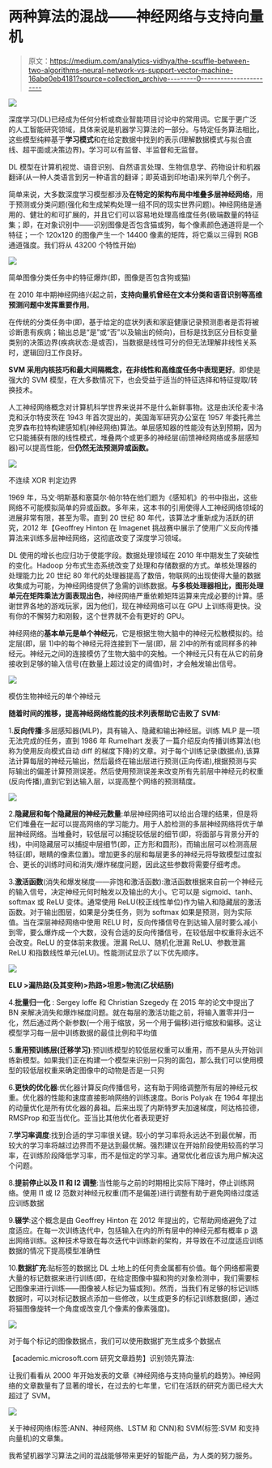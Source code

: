 # 两种算法的混战——神经网络与支持向量机

> 原文：<https://medium.com/analytics-vidhya/the-scuffle-between-two-algorithms-neural-network-vs-support-vector-machine-16abe0eb4181?source=collection_archive---------0----------------------->

![](img/5e8aa251af0c7dfa07135b168d6635d5.png)

深度学习(DL)已经成为任何分析或商业智能项目讨论中的常用词。它属于更广泛的人工智能研究领域，具体来说是机器学习算法的一部分。与特定任务算法相比，这些模型纯粹基于**学习模式**和在给定数据中找到的表示(理解数据模式与拟合直线、超平面或决策边界)。学习可以有监督、半监督和无监督。

DL 模型在计算机视觉、语音识别、自然语言处理、生物信息学、药物设计和机器翻译(从一种人类语言到另一种语言的翻译；即英语到印地语)来列举几个例子。

简单来说，大多数深度学习模型都涉及**在特定的架构布局中堆叠多层神经网络**，用于预测或分类问题(强化和生成架构处理一组不同的现实世界问题)。神经网络是通用的、健壮的和可扩展的，并且它们可以容易地处理高维度任务(极端数量的特征集；即，在对象识别中——识别图像是否包含猫或狗，每个像素颜色通道将是一个特征；一个 120x120 的图像产生一个 14400 像素的矩阵，将它乘以三得到 RGB 通道强度。我们将从 43200 个特性开始)

![](img/ef3b63b44ad10ab1f3f6c8c71320affc.png)

简单图像分类任务中的特征爆炸(即，图像是否包含狗或猫)

在 2010 年中期神经网络兴起之前，**支持向量机曾经在文本分类和语音识别等高维预测问题中发挥重要作用**。

在传统的分类任务中(即，基于给定的症状列表和家庭健康记录预测患者是否将被诊断患有疾病；输出总是“是”或“否”以及输出的倾向)，目标是找到区分目标变量类别的决策边界(疾病状态:是或否)，当数据是线性可分的但无法理解非线性关系时，逻辑回归工作良好。

**SVM 采用内核技巧和最大间隔概念，在非线性和高维度任务中表现更好**。即使是强大的 SVM 模型，在大多数情况下，也会受益于适当的特征选择和特征提取/转换技术。

人工神经网络概念对计算机科学世界来说并不是什么新鲜事物。这是由沃伦麦卡洛克和沃尔特皮茨在 1943 年首次提出的，美国海军研究办公室在 1957 年委托弗兰克罗森布拉特构建感知机(神经网络)算法。单层感知器的性能没有达到预期，因为它只能捕获有限的线性模式，堆叠两个或更多的神经层(前馈神经网络或多层感知器)可以提高性能，但**仍然无法预测异或函数。**

![](img/05b07900e94565a1e613eb655a70f4f0.png)

不连续 XOR 判定边界

1969 年，马文·明斯基和塞莫尔·帕尔特在他们题为《感知机》的书中指出，这些网络不可能模拟简单的异或函数。多年来，这本书的引用使得人工神经网络领域的进展非常有限，甚至为零。直到 20 世纪 80 年代，该算法才重新成为活跃的研究，2012 年【Geoffrey Hinton 在 Imagenet 挑战赛中展示了使用广义反向传播算法来训练多层神经网络，这彻底改变了深度学习领域。

DL 使用的增长也应归功于使能字段。数据处理领域在 2010 年中期发生了突破性的变化。Hadoop 分布式生态系统改变了处理和存储数据的方式。单核处理器的处理能力比 20 世纪 80 年代的处理器提高了数倍，物联网的出现使得大量的数据收集成为可能，为神经网络提供了急需的训练数据。**与多核处理器相比，图形处理单元在矩阵乘法方面表现出色**，神经网络严重依赖矩阵运算来完成必要的计算。感谢世界各地的游戏玩家，因为他们，现在神经网络可以在 GPU 上训练得更快。没有你的不懈努力和刚毅，这个世界就不会有更好的 GPU。

神经网络的**基本单元是单个神经元**，它是根据生物大脑中的神经元松散模拟的。给定层(即，层 1)中的每个神经元将连接到下一层(即，层 2)中的所有或同样多的神经元。神经元之间的连接模仿了生物大脑中的突触。一个神经元只有在从它的前身接收到足够的输入信号(在数量上超过设定的阈值)时，才会触发输出信号。

![](img/c83d175007364b2a4c8f7ab4dfd7e719.png)

模仿生物神经元的单个神经元

**随着时间的推移，提高神经网络性能的技术列表帮助它击败了 SVM:**

1.**反向传播**:多层感知器(MLP)，具有输入、隐藏和输出神经层。训练 MLP 是一项无法完成的任务，直到 1986 年 Rumelhart 发表了一篇介绍反向传播训练算法(也称为使用反向模式自动 diff 的梯度下降)的文章。对于每个训练记录(数据点),该算法计算每层的神经元输出，然后最终在输出层进行预测(正向传递),根据预测与实际输出的偏差计算预测误差。然后使用预测误差来改变所有先前层中神经元的权重(反向传播),直到它到达输入层，以提高整个网络的预测精度。

![](img/52fa55f52548a8381bbc9b5d8f788905.png)

2.**隐藏层和每个隐藏层的神经元数量**:单层神经网络可以给出合理的结果，但是将它们堆叠在一起可以提高网络的学习能力。用于人脸检测的多层神经网络将优于单层神经网络。当堆叠时，较低层可以捕捉较低层的细节(即，将面部与背景分开的线)，中间隐藏层可以捕捉中层细节(即，正方形和圆形)，而输出层可以检测高层特征(即，眼睛的像素位置)。增加更多的层和每层更多的神经元将导致模型过度拟合、更长的训练时间和消失/爆炸梯度问题，因此这些参数将需要仔细考虑。

3.**激活函数**(消失和爆发梯度——非饱和激活函数):激活函数根据来自前一个神经元的输入信号，决定神经元何时触发以及输出的大小。它可以是 sigmoid、tanh、softmax 或 ReLU 变体。通常使用 ReLU(校正线性单位)作为输入和隐藏层的激活函数。对于输出图层，如果是分类任务，则为 softmax 如果是预测，则为实际值。当在深层神经网络中使用 RELU 时，反向传播信号在到达输入层时要么减小到零，要么爆炸成一个大数，没有合适的反向传播信号，在较低层中权重将永远不会改变。ReLU 的变体前来救援。泄漏 ReLU、随机化泄漏 ReLU、参数泄漏 ReLU 和指数线性单元(eLU)。性能测试显示了以下优先顺序。

![](img/f354fab15bc6aaf7ccc8784b3c105a6b.png)

**ELU >漏热路(及其变种)>热路>坦恩>物流(乙状结肠)**

4.**批量归一化** : Sergey Ioffe 和 Christian Szegedy 在 2015 年的论文中提出了 BN 来解决消失和爆炸梯度问题。就在每层的激活功能之前，将输入置零并归一化，然后通过两个新参数(一个用于缩放，另一个用于偏移)进行缩放和偏移。这让模型学习每一层中训练数据的最佳比例和平均值

5.**重用预训练层(迁移学习)**:预训练模型的较低层权重可以重用，而不是从头开始训练新模型。如果我们正在构建一个模型来识别一只狗的面包，那么我们可以使用模型的较低层权重来确定图像中的动物是否是一只狗

6.**更快的优化器**:优化器计算反向传播信号，这有助于网络调整所有层的神经元权重。优化器的性能和速度直接影响网络的训练速度。Boris Polyak 在 1964 年提出的动量优化是所有优化器的鼻祖。后来出现了内斯特罗夫加速梯度，阿达格拉德，RMSProp 和亚当优化。亚当比其他优化者表现更好

7.**学习率调度**:找到合适的学习率很关键。较小的学习率将永远达不到最优解，而较大的学习率将越过边界而不是达到最优解。强烈建议在开始阶段使用较高的学习率，在训练阶段降低学习率，而不是恒定的学习率。通常优化者应该为用户解决这个问题。

8.**提前停止以及 l1 和 l2 调整**:当性能与之前的时期相比实际下降时，停止训练网络。使用 l1 或 l2 范数对神经元权重(而不是偏差)进行调整有助于避免网络过度适应训练数据

9.**辍学**:这个概念是由 Geoffrey Hinton 在 2012 年提出的，它帮助网络避免了过度适应。在每一次训练迭代中，包括输入在内的所有层中的神经元都有概率 p 退出网络训练。这种技术导致在每次迭代中训练新的架构，并导致在不过度适应训练数据的情况下提高模型准确性

10.**数据扩充**:贴标签的数据比 DL 土地上的任何贵金属都有价值。每个网络都需要大量的标记数据来进行训练(即，在给定图像中猫和狗的对象检测中，我们需要标记图像来进行训练——图像被人标记为猫或狗)。然而，当我们有足够的标记训练数据时，可以对标记数据点添加一些修改，以生成更多的标记训练数据(即，通过将猫图像旋转一个角度或改变几个像素的像素强度)。

![](img/8a99b38e1e720056047b0cab21d78a04.png)

对于每个标记的图像数据点，我们可以使用数据扩充生成多个数据点

【academic.microsoft.com 研究文章趋势】识别领先算法:

让我们看看从 2000 年开始发表的文章《神经网络与支持向量机的趋势》。神经网络的文章数量有了显著的增长，在过去的七年里，它们在活跃的研究方面已经大大超过了 SVM。

![](img/986ed2a5c1513cddacc7a14eba76cd6f.png)

关于神经网络(标签:ANN、神经网络、LSTM 和 CNN)和 SVM(标签:SVM 和支持向量机)的文章集。

我希望机器学习算法之间的混战能够带来更好的智能产品，为人类的努力服务。